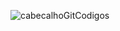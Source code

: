 ![cabecalhoGitCodigos](https://github.com/brunamota/AP1/assets/66503956/44e64a12-b5ec-4bb3-9249-5bd9d324a523)
